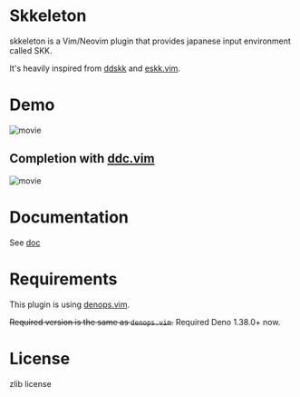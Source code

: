 # Skkeleton

skkeleton is a Vim/Neovim plugin that provides japanese input environment called
SKK.

It's heavily inspired from [ddskk](https://github.com/skk-dev/ddskk) and
[eskk.vim](https://github.com/vim-skk/eskk.vim).

# Demo

![movie](https://user-images.githubusercontent.com/36663503/131238795-89866efb-6064-4832-b0cf-132fbab1da94.gif)

## Completion with [ddc.vim](https://github.com/Shougo/ddc.vim)

![movie](https://user-images.githubusercontent.com/36663503/133924624-112837d4-8951-4f49-b2c1-554c10a09480.gif)

# Documentation

See [doc](https://github.com/vim-skk/skkeleton/tree/main/doc/skkeleton.jax)

# Requirements

This plugin is using [denops.vim](https://github.com/vim-denops/denops.vim).

~~Required version is the same as `denops.vim`.~~ Required Deno 1.38.0+ now.

# License

zlib license
